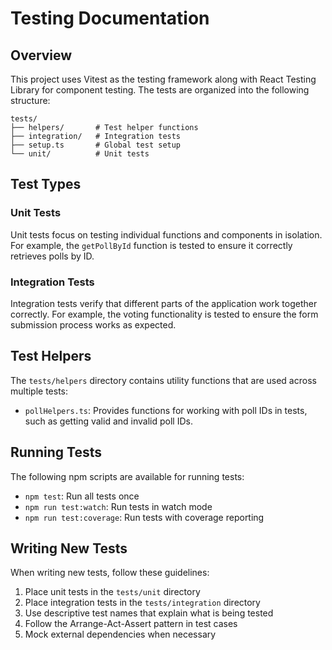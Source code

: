 # Testing Documentation

## Overview

This project uses Vitest as the testing framework along with React Testing Library for component testing. The tests are organized into the following structure:

```
tests/
├── helpers/       # Test helper functions
├── integration/   # Integration tests
├── setup.ts       # Global test setup
└── unit/          # Unit tests
```

## Test Types

### Unit Tests

Unit tests focus on testing individual functions and components in isolation. For example, the `getPollById` function is tested to ensure it correctly retrieves polls by ID.

### Integration Tests

Integration tests verify that different parts of the application work together correctly. For example, the voting functionality is tested to ensure the form submission process works as expected.

## Test Helpers

The `tests/helpers` directory contains utility functions that are used across multiple tests:

- `pollHelpers.ts`: Provides functions for working with poll IDs in tests, such as getting valid and invalid poll IDs.

## Running Tests

The following npm scripts are available for running tests:

- `npm test`: Run all tests once
- `npm run test:watch`: Run tests in watch mode
- `npm run test:coverage`: Run tests with coverage reporting

## Writing New Tests

When writing new tests, follow these guidelines:

1. Place unit tests in the `tests/unit` directory
2. Place integration tests in the `tests/integration` directory
3. Use descriptive test names that explain what is being tested
4. Follow the Arrange-Act-Assert pattern in test cases
5. Mock external dependencies when necessary